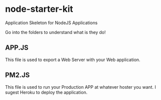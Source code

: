 # node-starter-kit
Application Skeleton for NodeJS Applications

Go into the folders to understand what is they do!


## APP.JS

This file is used to export a Web Server with your Web application.


## PM2.JS

This file is used to run your Production APP at whatever hoster you want. I sugest Heroku to deploy the application.
